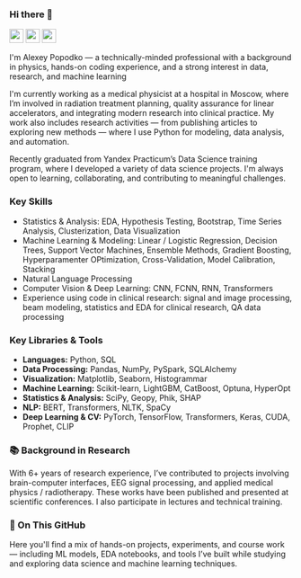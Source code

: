 ### Hi there 👋

<p> <a href="https://www.linkedin.com/in/alexeypopodko"><img src="https://img.shields.io/badge/linkedin-%230077B5.svg?&style=for-the-badge&logo=linkedin&logoColor=white" height=25></a> <a href="https://www.researchgate.net/profile/Alexey-Popodko"><img src="https://img.shields.io/badge/ResearchGate-00CCBB?style=for-the-badge&logo=ResearchGate&logoColor=white" height=25></a> <a href="https://scholar.google.com/citations?user=PHGEhY4AAAAJ&hl"><img src="https://img.shields.io/badge/Google%20Scholar-4285F4?style=for-the-badge&logo=google-scholar&logoColor=white" height=25></a></p>

I'm Alexey Popodko — a technically-minded professional with a background in physics, hands-on coding experience, and a strong interest in data, research, and machine learning

I'm currently working as a medical physicist at a hospital in Moscow, where I’m involved in radiation treatment planning, quality assurance for linear accelerators, and integrating modern research into clinical practice. My work also includes research activities — from publishing articles to exploring new methods — where I use Python for modeling, data analysis, and automation. 

Recently graduated from Yandex Practicum’s Data Science training program, where I developed a variety of data science projects. I'm always open to learning, collaborating, and contributing to meaningful challenges.

### Key Skills 
- Statistics & Analysis: EDA, Hypothesis Testing, Bootstrap, Time Series Analysis, Clusterization, Data Visualization
- Machine Learning & Modeling: Linear / Logistic Regression, Decision Trees, Support Vector Machines, Ensemble Methods, Gradient Boosting, Hyperparamenter OPtimization, Cross-Validation, Model Calibration, Stacking
- Natural Language Processing  
- Computer Vision & Deep Learning: CNN, FCNN, RNN, Transformers
- Experience using code in clinical research: signal and image processing, beam modeling, statistics and EDA for clinical research, QA data processing

### Key Libraries & Tools

- **Languages:** Python, SQL  
- **Data Processing:** Pandas, NumPy, PySpark, SQLAlchemy  
- **Visualization:** Matplotlib, Seaborn, Histogrammar  
- **Machine Learning:** Scikit-learn, LightGBM, CatBoost, Optuna, HyperOpt
- **Statistics & Analysis:** SciPy, Geopy, Phik, SHAP
- **NLP:** BERT, Transformers, NLTK, SpaCy
- **Deep Learning & CV:** PyTorch, TensorFlow, Transformers, Keras, CUDA, Prophet, CLIP

### 📚 Background in Research
With 6+ years of research experience, I’ve contributed to projects involving brain-computer interfaces, EEG signal processing, and applied medical physics / radiotherapy. These works have been published and presented at scientific conferences.  I also participate in lectures and technical training.


### 📂 On This GitHub
Here you'll find a mix of hands-on projects, experiments, and course work — including ML models, EDA notebooks, and tools I’ve built while studying and exploring data science and machine learning techniques.
